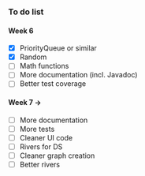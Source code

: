 ### To do list

#### Week 6
* [x] PriorityQueue or similar
* [x] Random
* [ ] Math functions
* [ ] More documentation (incl. Javadoc)
* [ ] Better test coverage

#### Week 7 ->
* [ ] More documentation
* [ ] More tests
* [ ] Cleaner UI code
* [ ] Rivers for DS
* [ ] Cleaner graph creation
* [ ] Better rivers